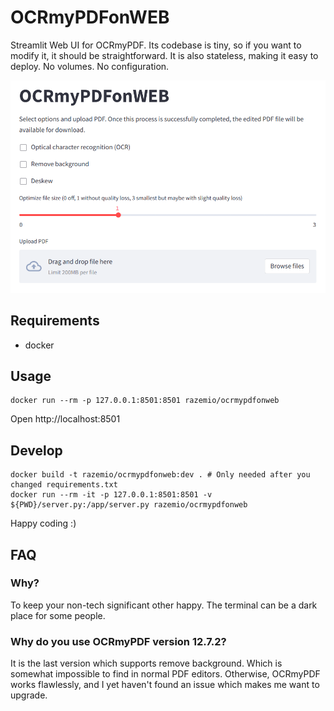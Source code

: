 # OCRmyPDFonWEB

Streamlit Web UI for OCRmyPDF. Its codebase is tiny, so if you want to modify it, it should be straightforward. It is also stateless, making it easy to deploy. No volumes. No configuration.

![screenshot](screenshot.png "Screenshot")

## Requirements

* docker

## Usage

```
docker run --rm -p 127.0.0.1:8501:8501 razemio/ocrmypdfonweb
```

Open http://localhost:8501

## Develop

```
docker build -t razemio/ocrmypdfonweb:dev . # Only needed after you changed requirements.txt
docker run --rm -it -p 127.0.0.1:8501:8501 -v ${PWD}/server.py:/app/server.py razemio/ocrmypdfonweb
```

Happy coding :)

## FAQ

### Why?

To keep your non-tech significant other happy. The terminal can be a dark place for some people.

### Why do you use OCRmyPDF version 12.7.2?
It is the last version which supports remove background. Which is somewhat impossible to find in normal PDF editors. Otherwise, OCRmyPDF works flawlessly, and I yet haven't found an issue which makes me want to upgrade.
